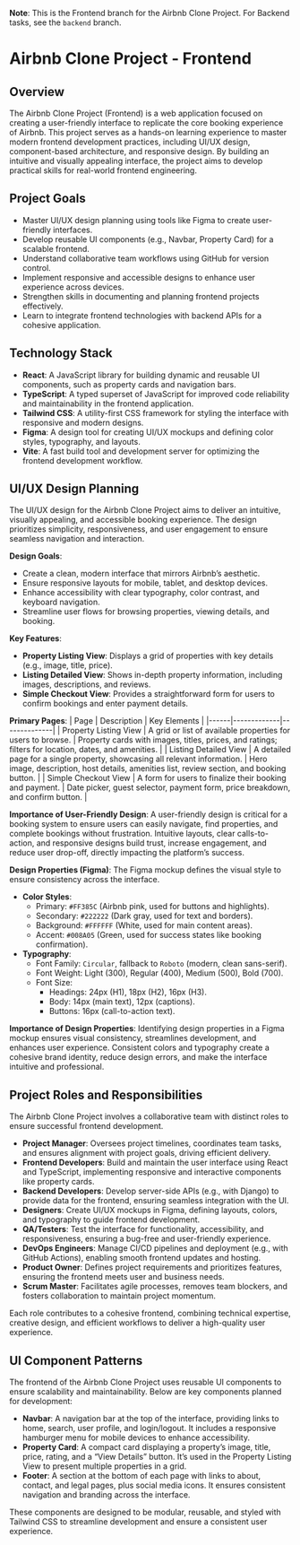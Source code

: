 **Note**: This is the Frontend branch for the Airbnb Clone Project. For Backend tasks, see the `backend` branch.

# Airbnb Clone Project - Frontend

## Overview
The Airbnb Clone Project (Frontend) is a web application focused on creating a user-friendly interface to replicate the core booking experience of Airbnb. This project serves as a hands-on learning experience to master modern frontend development practices, including UI/UX design, component-based architecture, and responsive design. By building an intuitive and visually appealing interface, the project aims to develop practical skills for real-world frontend engineering.

## Project Goals
- Master UI/UX design planning using tools like Figma to create user-friendly interfaces.
- Develop reusable UI components (e.g., Navbar, Property Card) for a scalable frontend.
- Understand collaborative team workflows using GitHub for version control.
- Implement responsive and accessible designs to enhance user experience across devices.
- Strengthen skills in documenting and planning frontend projects effectively.
- Learn to integrate frontend technologies with backend APIs for a cohesive application.

## Technology Stack
- **React**: A JavaScript library for building dynamic and reusable UI components, such as property cards and navigation bars.
- **TypeScript**: A typed superset of JavaScript for improved code reliability and maintainability in the frontend application.
- **Tailwind CSS**: A utility-first CSS framework for styling the interface with responsive and modern designs.
- **Figma**: A design tool for creating UI/UX mockups and defining color styles, typography, and layouts.
- **Vite**: A fast build tool and development server for optimizing the frontend development workflow.

## UI/UX Design Planning
The UI/UX design for the Airbnb Clone Project aims to deliver an intuitive, visually appealing, and accessible booking experience. The design prioritizes simplicity, responsiveness, and user engagement to ensure seamless navigation and interaction.

**Design Goals**:
- Create a clean, modern interface that mirrors Airbnb’s aesthetic.
- Ensure responsive layouts for mobile, tablet, and desktop devices.
- Enhance accessibility with clear typography, color contrast, and keyboard navigation.
- Streamline user flows for browsing properties, viewing details, and booking.

**Key Features**:
- **Property Listing View**: Displays a grid of properties with key details (e.g., image, title, price).
- **Listing Detailed View**: Shows in-depth property information, including images, descriptions, and reviews.
- **Simple Checkout View**: Provides a straightforward form for users to confirm bookings and enter payment details.

**Primary Pages**:
| Page | Description | Key Elements |
|------|-------------|--------------|
| Property Listing View | A grid or list of available properties for users to browse. | Property cards with images, titles, prices, and ratings; filters for location, dates, and amenities. |
| Listing Detailed View | A detailed page for a single property, showcasing all relevant information. | Hero image, description, host details, amenities list, review section, and booking button. |
| Simple Checkout View | A form for users to finalize their booking and payment. | Date picker, guest selector, payment form, price breakdown, and confirm button. |

**Importance of User-Friendly Design**: A user-friendly design is critical for a booking system to ensure users can easily navigate, find properties, and complete bookings without frustration. Intuitive layouts, clear calls-to-action, and responsive designs build trust, increase engagement, and reduce user drop-off, directly impacting the platform’s success.

**Design Properties (Figma)**:
The Figma mockup defines the visual style to ensure consistency across the interface.

- **Color Styles**:
  - Primary: `#FF385C` (Airbnb pink, used for buttons and highlights).
  - Secondary: `#222222` (Dark gray, used for text and borders).
  - Background: `#FFFFFF` (White, used for main content areas).
  - Accent: `#008A05` (Green, used for success states like booking confirmation).
- **Typography**:
  - Font Family: `Circular`, fallback to `Roboto` (modern, clean sans-serif).
  - Font Weight: Light (300), Regular (400), Medium (500), Bold (700).
  - Font Size: 
    - Headings: 24px (H1), 18px (H2), 16px (H3).
    - Body: 14px (main text), 12px (captions).
    - Buttons: 16px (call-to-action text).

**Importance of Design Properties**: Identifying design properties in a Figma mockup ensures visual consistency, streamlines development, and enhances user experience. Consistent colors and typography create a cohesive brand identity, reduce design errors, and make the interface intuitive and professional.

## Project Roles and Responsibilities
The Airbnb Clone Project involves a collaborative team with distinct roles to ensure successful frontend development.

- **Project Manager**: Oversees project timelines, coordinates team tasks, and ensures alignment with project goals, driving efficient delivery.
- **Frontend Developers**: Build and maintain the user interface using React and TypeScript, implementing responsive and interactive components like property cards.
- **Backend Developers**: Develop server-side APIs (e.g., with Django) to provide data for the frontend, ensuring seamless integration with the UI.
- **Designers**: Create UI/UX mockups in Figma, defining layouts, colors, and typography to guide frontend development.
- **QA/Testers**: Test the interface for functionality, accessibility, and responsiveness, ensuring a bug-free and user-friendly experience.
- **DevOps Engineers**: Manage CI/CD pipelines and deployment (e.g., with GitHub Actions), enabling smooth frontend updates and hosting.
- **Product Owner**: Defines project requirements and prioritizes features, ensuring the frontend meets user and business needs.
- **Scrum Master**: Facilitates agile processes, removes team blockers, and fosters collaboration to maintain project momentum.

Each role contributes to a cohesive frontend, combining technical expertise, creative design, and efficient workflows to deliver a high-quality user experience.

## UI Component Patterns
The frontend of the Airbnb Clone Project uses reusable UI components to ensure scalability and maintainability. Below are key components planned for development:

- **Navbar**: A navigation bar at the top of the interface, providing links to home, search, user profile, and login/logout. It includes a responsive hamburger menu for mobile devices to enhance accessibility.
- **Property Card**: A compact card displaying a property’s image, title, price, rating, and a “View Details” button. It’s used in the Property Listing View to present multiple properties in a grid.
- **Footer**: A section at the bottom of each page with links to about, contact, and legal pages, plus social media icons. It ensures consistent navigation and branding across the interface.

These components are designed to be modular, reusable, and styled with Tailwind CSS to streamline development and ensure a consistent user experience.
